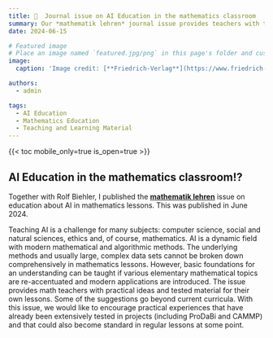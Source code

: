 ```yaml
---
title: 🎉  Journal issue on AI Education in the mathematics classroom 
summary: Our *mathematik lehren* journal issue provides teachers with tested material for teaching AI as a topic in mathematics lessons!
date: 2024-06-15

# Featured image
# Place an image named `featured.jpg/png` in this page's folder and customize its options here.
image:
  caption: 'Image credit: [**Friedrich-Verlag**](https://www.friedrich-verlag.de/shop/ki-verstehen-wie-maschinen-lernen-58244)'

authors:
  - admin

tags:
  - AI Education
  - Mathematics Education
  - Teaching and Learning Material
---
```



{{< toc mobile_only=true is_open=true >}}

## AI Education in the mathematics classroom!?

 Together with Rolf Biehler, I published the [**mathematik lehren**](https://www.friedrich-verlag.de/shop/ki-verstehen-wie-maschinen-lernen-58244) issue on education about AI in mathematics lessons. This was published in June 2024. 


Teaching AI is a challenge for many subjects: computer science, social and natural sciences, ethics and, of course, mathematics. AI is a dynamic field with modern mathematical and algorithmic methods.  The underlying methods and usually large, complex data sets cannot be broken down comprehensively in mathematics lessons. However, basic foundations for an understanding can be taught if various elementary mathematical topics are re-accentuated and modern applications are introduced. The issue provides math teachers with practical ideas and tested material for their own lessons. Some of the suggestions go beyond current curricula. With this issue, we would like to encourage practical experiences that have already been extensively tested in projects (including ProDaBi and CAMMP) and that could also become standard in regular lessons at some point.

[//]: # ([![The template is mobile first with a responsive design to ensure that your site looks stunning on every device.]&#40;https://raw.githubusercontent.com/wowchemy/wowchemy-hugo-modules/main/starters/academic/preview.png&#41;]&#40;https://hugoblox.com&#41;)
